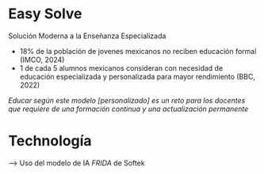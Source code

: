# Easy Solve
Solución Moderna a la Enseñanza Especializada

- 18% de la población de jovenes mexicanos no reciben educación formal (IMCO, 2024)
- 1 de cada 5 alumnos mexicanos consideran con necesidad de educación especializada y personalizada para mayor rendimiento (BBC, 2022)
  
_Educar según este modelo [personalizado] es un reto para los docentes que requiere de una formación continua y una actualización permanente_

# Technología
--> Uso del modelo de IA _FRIDA_ de Softek 
